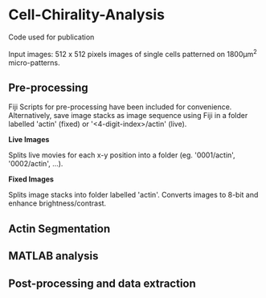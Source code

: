 # Cell-Chirality-Analysis
Code used for publication

Input images: 512 x 512 pixels images of single cells patterned on 1800µm<sup>2</sup> micro-patterns. 

## Pre-processing
Fiji Scripts for pre-processing have been included for convenience. Alternatively, save image stacks as image sequence using Fiji in a folder labelled 'actin' (fixed) or '<4-digit-index>/actin' (live).

**Live Images**

Splits live movies for each x-y position into a folder (eg. '0001/actin', '0002/actin', ...).

**Fixed Images**

Splits image stacks into folder labelled 'actin'. Converts images to 8-bit and enhance brightness/contrast.
##  Actin Segmentation


##  MATLAB analysis


##  Post-processing and data extraction